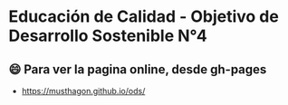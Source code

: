 # Educación de Calidad - Objetivo de Desarrollo Sostenible N°4

## :smile: Para ver la pagina online, desde gh-pages
* https://musthagon.github.io/ods/
